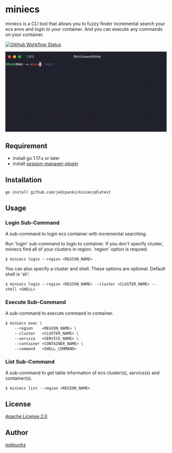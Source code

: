 # miniecs

miniecs is a CLI tool that allows you to fuzzy finder incremental search your ecs envs and login to your container. And you can execute any commands on your container.

[![GitHub Workflow Status](https://img.shields.io/github/workflow/status/jedipunkz/miniecs/Go-CI?style=flat-square)](https://github.com/jedipunkz/miniecs/actions?query=workflow%3AGo-CI)

<img src="https://raw.githubusercontent.com/jedipunkz/miniecs/main/pix/miniecs.gif">

## Requirement

- install go 1.17.x or later
- install [session-manager-plugin](https://docs.aws.amazon.com/ja_jp/systems-manager/latest/userguide/session-manager-working-with-install-plugin.html)

## Installation

```shell
go install github.com/jedipunkz/miniecs@latest
```

## Usage

### Login Sub-Command

A sub-command to login ecs container with incremental searching.

Run 'login' sub-command to login to container. If you don't specify cluster, miniecs find all of your clusters in region. 'region' option is requred.

```shell
$ miniecs login --region <REGION_NAME>
```

You can also specify a cluster and shell. These options are optional. Default shell is 'sh'.

```shell
$ miniecs login --region <REGION_NAME> --cluster <CLUSTER_NAME> --shell <SHELL>
```

### Execute Sub-Command

A sub-command to execute command in container.

```shell
$ miniecs exec \
    --region    <REGION_NAME> \
    --cluster   <CLUSTER_NAME> \
    --service   <SERVICE_NAME> \
    --container <CONTAINER_NAME> \
    --command   <SHELL_COMMAND>
```

### List Sub-Command

A sub-command to get table information of ecs cluster(s), service(s) and container(s).

```shell
$ miniecs list --region <REGION_NAME>
```

## License

[Apache License 2.0](https://github.com/jedipunkz/awscreds/blob/main/LICENSE)

## Author

[jedipunkz](https://twitter.com/jedipunkz)
